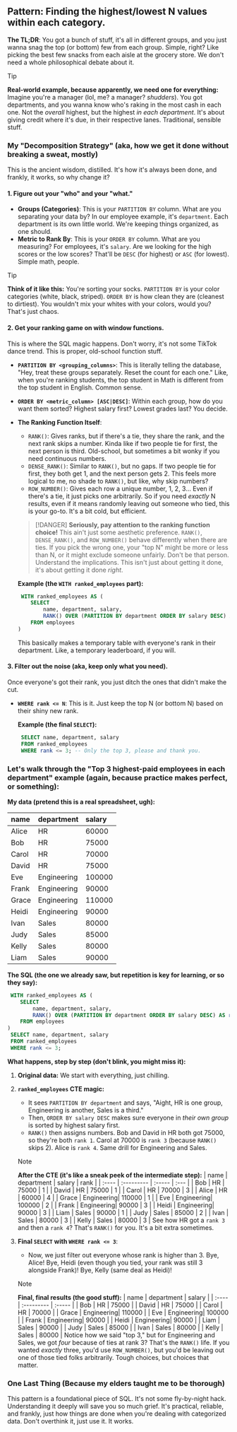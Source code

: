 ## Pattern: Finding the highest/lowest N values within each category.

**The TL;DR**: You got a bunch of stuff, it's all in different groups, and you just wanna snag the top (or bottom) few from each group. Simple, right? Like picking the best few snacks from each aisle at the grocery store. We don't need a whole philosophical debate about it.

> [!TIP]
> **Real-world example, because apparently, we need one for everything:**
> Imagine you're a manager (lol, me? a manager? *shudders*). You got departments, and you wanna know who's raking in the most cash in each one. Not the *overall* highest, but the highest *in each department*. It's about giving credit where it's due, in their respective lanes. Traditional, sensible stuff.

### My "Decomposition Strategy" (aka, how we get it done without breaking a sweat, mostly)

This is the ancient wisdom, distilled. It's how it's always been done, and frankly, it works, so why change it?

#### 1. Figure out your "who" and your "what."

*   **Groups (Categories)**: This is your `PARTITION BY` column. What are you separating your data by? In our employee example, it's `department`. Each department is its own little world. We're keeping things organized, as one should.
*   **Metric to Rank By**: This is your `ORDER BY` column. What are you measuring? For employees, it's `salary`. Are we looking for the high scores or the low scores? That'll be `DESC` (for highest) or `ASC` (for lowest). Simple math, people.

> [!TIP]
> **Think of it like this:**
> You're sorting your socks. `PARTITION BY` is your color categories (white, black, striped). `ORDER BY` is how clean they are (cleanest to dirtiest). You wouldn't mix your whites with your colors, would you? That's just chaos.

#### 2. Get your ranking game on with window functions.

This is where the SQL magic happens. Don't worry, it's not some TikTok dance trend. This is proper, old-school function stuff.

*   **`PARTITION BY <grouping_columns>`**: This is literally telling the database, "Hey, treat these groups separately. Reset the count for each one." Like, when you're ranking students, the top student in Math is different from the top student in English. Common sense.
*   **`ORDER BY <metric_column> [ASC|DESC]`**: Within each group, how do you want them sorted? Highest salary first? Lowest grades last? You decide.
*   **The Ranking Function Itself**:
    *   `RANK()`: Gives ranks, but if there's a tie, they share the rank, and the next rank skips a number. Kinda like if two people tie for first, the next person is third. Old-school, but sometimes a bit wonky if you need continuous numbers.
    *   `DENSE_RANK()`: Similar to `RANK()`, but no gaps. If two people tie for first, they both get 1, and the next person gets 2. This feels more logical to me, no shade to `RANK()`, but like, why skip numbers?
    *   `ROW_NUMBER()`: Gives each row a unique number, 1, 2, 3... Even if there's a tie, it just picks one arbitrarily. So if you need *exactly* N results, even if it means randomly leaving out someone who tied, this is your go-to. It's a bit cold, but efficient.
    
    > [!DANGER]
    > **Seriously, pay attention to the ranking function choice!**
    > This ain't just some aesthetic preference. `RANK()`, `DENSE_RANK()`, and `ROW_NUMBER()` behave differently when there are ties. If you pick the wrong one, your "top N" might be more or less than N, or it might exclude someone unfairly. Don't be that person. Understand the implications. This isn't just about getting it done, it's about getting it done *right*.

    **Example (the `WITH ranked_employees` part):**
    ```sql
     WITH ranked_employees AS (
        SELECT
            name, department, salary,
            RANK() OVER (PARTITION BY department ORDER BY salary DESC) AS rank -- This assigns the rank
        FROM employees
    )
    ```
    This basically makes a temporary table with everyone's rank in their department. Like, a temporary leaderboard, if you will.

#### 3. Filter out the noise (aka, keep only what you need).

Once everyone's got their rank, you just ditch the ones that didn't make the cut.

*   **`WHERE rank <= N`**: This is it. Just keep the top N (or bottom N) based on their shiny new rank.

    **Example (the final `SELECT`):**
    ```sql
     SELECT name, department, salary
     FROM ranked_employees
     WHERE rank <= 3; -- Only the top 3, please and thank you.
    ```

### Let's walk through the "Top 3 highest-paid employees in each department" example (again, because practice makes perfect, or something):

**My data (pretend this is a real spreadsheet, ugh):**

| name      | department | salary |
| :-------- | :--------- | :----- |
| Alice     | HR         | 60000  |
| Bob       | HR         | 75000  |
| Carol     | HR         | 70000  |
| David     | HR         | 75000  |
| Eve       | Engineering| 100000 |
| Frank     | Engineering| 90000  |
| Grace     | Engineering| 110000 |
| Heidi     | Engineering| 90000  |
| Ivan      | Sales      | 80000  |
| Judy      | Sales      | 85000  |
| Kelly     | Sales      | 80000  |
| Liam      | Sales      | 90000  |

**The SQL (the one we already saw, but repetition is key for learning, or so they say):**

```sql
 WITH ranked_employees AS (
    SELECT
        name, department, salary,
        RANK() OVER (PARTITION BY department ORDER BY salary DESC) AS rank
    FROM employees
)
 SELECT name, department, salary
 FROM ranked_employees
 WHERE rank <= 3;
```

**What happens, step by step (don't blink, you might miss it):**

1.  **Original data:** We start with everything, just chilling.
2.  **`ranked_employees` CTE magic:**
    *   It sees `PARTITION BY department` and says, "Aight, HR is one group, Engineering is another, Sales is a third."
    *   Then, `ORDER BY salary DESC` makes sure everyone in *their own group* is sorted by highest salary first.
    *   `RANK()` then assigns numbers. Bob and David in HR both got 75000, so they're both `rank 1`. Carol at 70000 is `rank 3` (because `RANK()` skips 2). Alice is `rank 4`. Same drill for Engineering and Sales.

    > [!NOTE]
    > **After the CTE (it's like a sneak peek of the intermediate step):**
    > | name  | department | salary | rank |
    > | :---- | :--------- | :----- | :--- |
    > | Bob   | HR         | 75000  | 1    |
    > | David | HR         | 75000  | 1    |
    > | Carol | HR         | 70000  | 3    |
    > | Alice | HR         | 60000  | 4    |
    > | Grace | Engineering| 110000 | 1    |
    > | Eve   | Engineering| 100000 | 2    |
    > | Frank | Engineering| 90000  | 3    |
    > | Heidi | Engineering| 90000  | 3    |
    > | Liam  | Sales      | 90000  | 1    |
    > | Judy  | Sales      | 85000  | 2    |
    > | Ivan  | Sales      | 80000  | 3    |
    > | Kelly | Sales      | 80000  | 3    |
    > See how HR got a `rank 3` and then a `rank 4`? That's `RANK()` for you. It's a bit extra sometimes.

3.  **Final `SELECT` with `WHERE rank <= 3`**:
    *   Now, we just filter out everyone whose rank is higher than 3. Bye, Alice! Bye, Heidi (even though you tied, your rank was still 3 alongside Frank)! Bye, Kelly (same deal as Heidi)!

    > [!NOTE]
    > **Final, final results (the good stuff):**
    > | name  | department | salary |
    > | :---- | :--------- | :----- |
    > | Bob   | HR         | 75000  |
    > | David | HR         | 75000  |
    > | Carol | HR         | 70000  |
    > | Grace | Engineering| 110000 |
    > | Eve   | Engineering| 100000 |
    > | Frank | Engineering| 90000  |
    > | Heidi | Engineering| 90000  |
    > | Liam  | Sales      | 90000  |
    > | Judy  | Sales      | 85000  |
    > | Ivan  | Sales      | 80000  |
    > | Kelly | Sales      | 80000  |
    > Notice how we said "top 3," but for Engineering and Sales, we got *four* because of ties at rank 3? That's the `RANK()` life. If you wanted *exactly* three, you'd use `ROW_NUMBER()`, but you'd be leaving out one of those tied folks arbitrarily. Tough choices, but choices that matter.

### One Last Thing (Because my elders taught me to be thorough)

This pattern is a foundational piece of SQL. It's not some fly-by-night hack. Understanding it deeply will save you so much grief. It's practical, reliable, and frankly, just how things are done when you're dealing with categorized data. Don't overthink it, just use it. It works.
